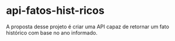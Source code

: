 # api-fatos-hist-ricos
A proposta desse projeto é criar uma API capaz de retornar um fato histórico com base no ano informado.
